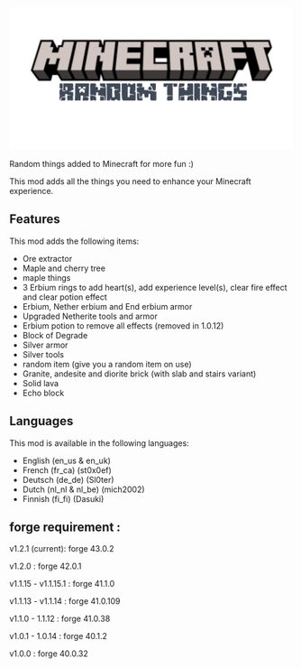 ![Banner](https://github.com/gabrielgaudreault/RandomThings/blob/master/banner.png)

Random things added to Minecraft for more fun :)

This mod adds all the things you need to enhance your Minecraft experience.

## Features
This mod adds the following items:
- Ore extractor
- Maple and cherry tree
- maple things
- 3 Erbium rings to add heart(s), add experience level(s), clear fire effect and clear potion effect
- Erbium, Nether erbium and End erbium armor
- Upgraded Netherite tools and armor
- Erbium potion to remove all effects (removed in 1.0.12)
- Block of Degrade
- Silver armor
- Silver tools
- random item (give you a random item on use)
- Granite, andesite and diorite brick (with slab and stairs variant) 
- Solid lava
- Echo block

 
## Languages
This mod is available in the following languages:
- English (en_us & en_uk) 
- French (fr_ca) (st0x0ef)
- Deutsch (de_de) (Sl0ter)
- Dutch (nl_nl & nl_be) (mich2002)
- Finnish (fi_fi) (Dasuki)

## forge requirement : 
v1.2.1 (current): forge 43.0.2

v1.2.0 : forge 42.0.1

v1.1.15 - v1.1.15.1 : forge 41.1.0

v1.1.13 - v1.1.14 : forge 41.0.109

v1.1.0 - 1.1.12 : forge 41.0.38

v1.0.1 - 1.0.14 : forge 40.1.2

v1.0.0 : forge 40.0.32
